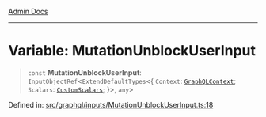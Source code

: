 [Admin Docs](/)

***

# Variable: MutationUnblockUserInput

> `const` **MutationUnblockUserInput**: `InputObjectRef`\<`ExtendDefaultTypes`\<\{ `Context`: [`GraphQLContext`](../../../context/type-aliases/GraphQLContext.md); `Scalars`: [`CustomScalars`](../../../scalars/type-aliases/CustomScalars.md); \}\>, `any`\>

Defined in: [src/graphql/inputs/MutationUnblockUserInput.ts:18](https://github.com/PurnenduMIshra129th/talawa-api/blob/6dd1cb0af1891b88aa61534ec8a6180536cd264f/src/graphql/inputs/MutationUnblockUserInput.ts#L18)
